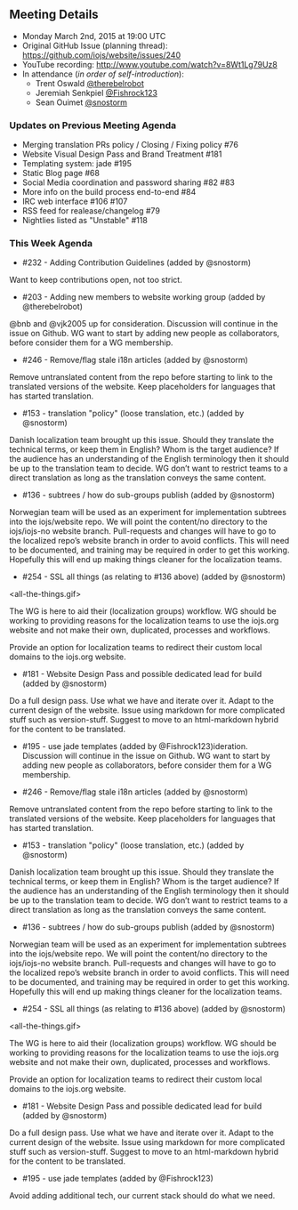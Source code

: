 ## Meeting Details

- Monday March 2nd, 2015 at 19:00 UTC
- Original GitHub Issue (planning thread): https://github.com/iojs/website/issues/240
- YouTube recording: http://www.youtube.com/watch?v=8Wt1Lg79Uz8
- In attendance (_in order of self-introduction_):
  * Trent Oswald [@therebelrobot](https://github.com/therebelrobot)  
  * Jeremiah Senkpiel [@Fishrock123](https://github.com/Fishrock123)
  * Sean Ouimet [@snostorm](https://github.com/snostorm)

### Updates on Previous Meeting Agenda

* Merging translation PRs policy / Closing / Fixing policy #76
* Website Visual Design Pass and Brand Treatment #181
* Templating system: jade #195 
* Static Blog page #68
* Social Media coordination and password sharing #82 #83 
* More info on the build process end-to-end #84 
* IRC web interface #106 #107 
* RSS feed for realease/changelog #79
* Nightlies listed as "Unstable" #118 


### This Week Agenda

* #232 - Adding Contribution Guidelines (added by @snostorm)

Want to keep contributions open, not too strict.

* #203 - Adding new members to website working group (added by @therebelrobot)

@bnb and @vjk2005 up for consideration. Discussion will continue in the issue on Github. WG want to start by adding new people as collaborators, before consider them for a WG membership.

* #246 - Remove/flag stale i18n articles (added by @snostorm)

Remove untranslated content from the repo before starting to link to the translated versions of the website. Keep placeholders for languages that has started translation.

* #153 - translation "policy" (loose translation, etc.) (added by @snostorm)

Danish localization team brought up this issue. Should they translate the technical terms, or keep them in English? Whom is the target audience? If the audience has an understanding of the English terminology then it should be up to the translation team to decide. WG don’t want to restrict teams to a direct translation as long as the translation conveys the same content.

* #136 - subtrees / how do sub-groups publish (added by @snostorm)

Norwegian team will be used as an experiment for implementation subtrees into the iojs/website repo. We will point the content/no directory to the iojs/iojs-no website branch. Pull-requests and changes will have to go to the localized repo’s website branch in order to avoid conflicts. This will need to be documented, and training may be required in order to get this working. Hopefully this will end up making things cleaner for the localization teams.

* #254 - SSL all things (as relating to #136 above) (added by @snostorm)

<all-the-things.gif>

The WG is here to aid their (localization groups) workflow. WG should be working to providing reasons for the localization teams to use the iojs.org website and not make their own, duplicated, processes and workflows.

Provide an option for localization teams to redirect their custom local domains to the iojs.org website. 

* #181 - Website Design Pass and possible dedicated lead for build (added by @snostorm)

Do a full design pass. Use what we have and iterate over it. Adapt to the current design of the website. Issue using markdown for more complicated stuff such as version-stuff. Suggest to move to an html-markdown hybrid for the content to be translated.

* #195 - use jade templates (added by @Fishrock123)ideration. Discussion will continue in the issue on Github. WG want to start by adding new people as collaborators, before consider them for a WG membership.

* #246 - Remove/flag stale i18n articles (added by @snostorm)

Remove untranslated content from the repo before starting to link to the translated versions of the website. Keep placeholders for languages that has started translation.

* #153 - translation "policy" (loose translation, etc.) (added by @snostorm)

Danish localization team brought up this issue. Should they translate the technical terms, or keep them in English? Whom is the target audience? If the audience has an understanding of the English terminology then it should be up to the translation team to decide. WG don’t want to restrict teams to a direct translation as long as the translation conveys the same content.

* #136 - subtrees / how do sub-groups publish (added by @snostorm)

Norwegian team will be used as an experiment for implementation subtrees into the iojs/website repo. We will point the content/no directory to the iojs/iojs-no website branch. Pull-requests and changes will have to go to the localized repo’s website branch in order to avoid conflicts. This will need to be documented, and training may be required in order to get this working. Hopefully this will end up making things cleaner for the localization teams.

* #254 - SSL all things (as relating to #136 above) (added by @snostorm)

<all-the-things.gif>

The WG is here to aid their (localization groups) workflow. WG should be working to providing reasons for the localization teams to use the iojs.org website and not make their own, duplicated, processes and workflows.

Provide an option for localization teams to redirect their custom local domains to the iojs.org website. 

* #181 - Website Design Pass and possible dedicated lead for build (added by @snostorm)

Do a full design pass. Use what we have and iterate over it. Adapt to the current design of the website. Issue using markdown for more complicated stuff such as version-stuff. Suggest to move to an html-markdown hybrid for the content to be translated.

* #195 - use jade templates (added by @Fishrock123)

Avoid adding additional tech, our current stack should do what we need.
